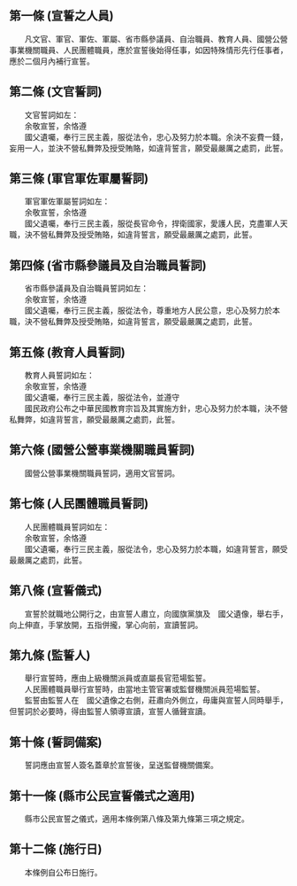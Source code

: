 第一條 (宣誓之人員)
-------------------
　　凡文官、軍官、軍佐、軍屬、省市縣參議員、自治職員、教育人員、國營公營事業機關職員、人民團體職員，應於宣誓後始得任事，如因特殊情形先行任事者，應於二個月內補行宣誓。  


第二條 (文官誓詞)
-----------------
　　文官誓詞如左：  
　　余敬宣誓，余恪遵  
　　國父遺囑，奉行三民主義，服從法令，忠心及努力於本職。余決不妄費一錢，妄用一人，並決不營私舞弊及授受賄賂，如違背誓言，願受最嚴厲之處罰，此誓。  


第三條 (軍官軍佐軍屬誓詞)
-------------------------
　　軍官軍佐軍屬誓詞如左：  
　　余敬宣誓，余恪遵  
　　國父遺囑，奉行三民主義，服從長官命令，捍衛國家，愛護人民，克盡軍人天職，決不營私舞弊及授受賄賂，如違背誓言，願受最嚴厲之處罰，此誓。  


第四條 (省市縣參議員及自治職員誓詞)
-----------------------------------
　　省市縣參議員及自治職員誓詞如左：  
　　余敬宣誓，余恪遵  
　　國父遺囑，奉行三民主義，服從法令，尊重地方人民公意，忠心及努力於本職，決不營私舞弊及授受賄賂，如違背誓言，願受最嚴厲之處罰，此誓。  


第五條 (教育人員誓詞)
---------------------
　　教育人員誓詞如左：  
　　余敬宣誓，余恪遵  
　　國父遺囑，奉行三民主義，服從法令，並遵守  
　　國民政府公布之中華民國教育宗旨及其實施方針，忠心及努力於本職，決不營私舞弊，如違背誓言，願受最嚴厲之處罰，此誓。  


第六條 (國營公營事業機關職員誓詞)
---------------------------------
　　國營公營事業機關職員誓詞，適用文官誓詞。  


第七條 (人民團體職員誓詞)
-------------------------
　　人民團體職員誓詞如左：  
　　余敬宣誓，余恪遵  
　　國父遺囑，奉行三民主義，服從法令，忠心及努力於本職，如違背誓言，願受最嚴厲之處罰，此誓。  


第八條 (宣誓儀式)
-----------------
　　宣誓於就職地公開行之，由宣誓人肅立，向國旗黨旗及　國父遺像，舉右手，向上伸直，手掌放開，五指併攏，掌心向前，宣讀誓詞。  


第九條 (監誓人)
---------------
　　舉行宣誓時，應由上級機關派員或直屬長官蒞場監誓。  
　　人民團體職員舉行宣誓時，由當地主管官署或監督機關派員蒞場監誓。  
　　監誓由監誓人在　國父遺像之右側，莊肅向外側立，毋庸與宣誓人同時舉手，但誓詞於必要時，得由監誓人領導宣讀，宣誓人循聲宣讀。  


第十條 (誓詞備案)
-----------------
　　誓詞應由宣誓人簽名蓋章於宣誓後，呈送監督機關備案。  


第十一條 (縣市公民宣誓儀式之適用)
---------------------------------
　　縣市公民宣誓之儀式，適用本條例第八條及第九條第三項之規定。  


第十二條 (施行日)
-----------------
　　本條例自公布日施行。